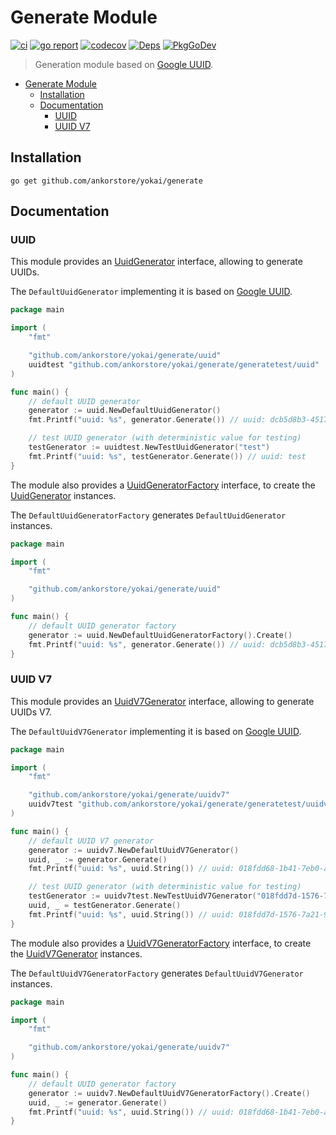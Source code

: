 # Generate Module

[![ci](https://github.com/ankorstore/yokai/actions/workflows/generate-ci.yml/badge.svg)](https://github.com/ankorstore/yokai/actions/workflows/generate-ci.yml)
[![go report](https://goreportcard.com/badge/github.com/ankorstore/yokai/generate)](https://goreportcard.com/report/github.com/ankorstore/yokai/generate)
[![codecov](https://codecov.io/gh/ankorstore/yokai/graph/badge.svg?token=ghUBlFsjhR&flag=generate)](https://app.codecov.io/gh/ankorstore/yokai/tree/main/generate)
[![Deps](https://img.shields.io/badge/osi-deps-blue)](https://deps.dev/go/github.com%2Fankorstore%2Fyokai%2Fgenerate)
[![PkgGoDev](https://pkg.go.dev/badge/github.com/ankorstore/yokai/generate)](https://pkg.go.dev/github.com/ankorstore/yokai/generate)

> Generation module based on [Google UUID](https://github.com/google/uuid).

<!-- TOC -->
* [Generate Module](#generate-module)
  * [Installation](#installation)
  * [Documentation](#documentation)
    * [UUID](#uuid)
    * [UUID V7](#uuid-v7)
<!-- TOC -->

## Installation

```shell
go get github.com/ankorstore/yokai/generate
```

## Documentation

### UUID

This module provides an [UuidGenerator](uuid/generator.go) interface, allowing to generate UUIDs.

The `DefaultUuidGenerator` implementing it is based on [Google UUID](https://github.com/google/uuid).

```go
package main

import (
	"fmt"

	"github.com/ankorstore/yokai/generate/uuid"
	uuidtest "github.com/ankorstore/yokai/generate/generatetest/uuid"
)

func main() {
	// default UUID generator
	generator := uuid.NewDefaultUuidGenerator()
	fmt.Printf("uuid: %s", generator.Generate()) // uuid: dcb5d8b3-4517-4957-a42c-604d11758561

	// test UUID generator (with deterministic value for testing)
	testGenerator := uuidtest.NewTestUuidGenerator("test")
	fmt.Printf("uuid: %s", testGenerator.Generate()) // uuid: test
}
```

The module also provides a [UuidGeneratorFactory](uuid/factory.go) interface, to create
the [UuidGenerator](uuid/generator.go) instances.

The `DefaultUuidGeneratorFactory` generates `DefaultUuidGenerator` instances.

```go
package main

import (
	"fmt"

	"github.com/ankorstore/yokai/generate/uuid"
)

func main() {
	// default UUID generator factory
	generator := uuid.NewDefaultUuidGeneratorFactory().Create()
	fmt.Printf("uuid: %s", generator.Generate()) // uuid: dcb5d8b3-4517-4957-a42c-604d11758561
}
```

### UUID V7

This module provides an [UuidV7Generator](uuidv7/generator.go) interface, allowing to generate UUIDs V7.

The `DefaultUuidV7Generator` implementing it  is based on [Google UUID](https://github.com/google/uuid).

```go
package main

import (
	"fmt"

	"github.com/ankorstore/yokai/generate/uuidv7"
	uuidv7test "github.com/ankorstore/yokai/generate/generatetest/uuidv7"
)

func main() {
	// default UUID V7 generator
	generator := uuidv7.NewDefaultUuidV7Generator()
	uuid, _ := generator.Generate()
	fmt.Printf("uuid: %s", uuid.String()) // uuid: 018fdd68-1b41-7eb0-afad-57f45297c7c1

	// test UUID generator (with deterministic value for testing)
	testGenerator := uuidv7test.NewTestUuidV7Generator("018fdd7d-1576-7a21-900e-1399637bd1a1")
    uuid, _ = testGenerator.Generate()
	fmt.Printf("uuid: %s", uuid.String()) // uuid: 018fdd7d-1576-7a21-900e-1399637bd1a1
}
```

The module also provides a [UuidV7GeneratorFactory](uuidv7/factory.go) interface, to create
the [UuidV7Generator](uuidv7/generator.go) instances.

The `DefaultUuidV7GeneratorFactory` generates `DefaultUuidV7Generator` instances.

```go
package main

import (
	"fmt"

	"github.com/ankorstore/yokai/generate/uuidv7"
)

func main() {
	// default UUID generator factory
	generator := uuidv7.NewDefaultUuidV7GeneratorFactory().Create()
	uuid, _ := generator.Generate()
	fmt.Printf("uuid: %s", uuid.String()) // uuid: 018fdd68-1b41-7eb0-afad-57f45297c7c1
}
```